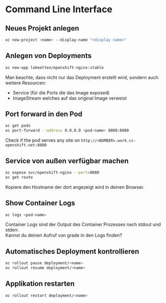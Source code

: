 # Command Line Interface

## Neues Projekt anlegen
```bash
oc new-project <name> --display-name "<display name>"
```

## Anlegen von Deployments
```bash
oc new-app lukeelten/openshift-nginx:stable
```

Man beachte, dass nicht nur das Deployment erstellt wird, sondern auch weitere Resourcen:
* Service (für die Ports die das Image exposed)
* ImageStream welches auf das original Image verweist

## Port forward in den Pod
```bash
oc get pods
oc port-forward --address 0.0.0.0 <pod-name> 8080:8080
```

Check if the pod serves any site on `http://<NUMBER>.work.cc-openshift.net:8080`

## Service von außen verfügbar machen
```bash
oc expose svc/openshift-nginx --port=8080
oc get route
```

Kopiere den Hostname der dort angezeigt wird in deinen Browser.


## Show Container Logs

```bash
oc logs <pod-name>
```

Container Logs sind der Output des Container Prozesses nach stdout und stderr. <br>
Kannst du deinen Aufruf von grade in den Logs finden?


## Automatisches Deployment kontrollieren
```bash
oc rollout pause deployment/<name>
oc rollout resume deployment/<name>
```

## Applikation restarten
```bash
oc rollout restart deployment/<name>
```
